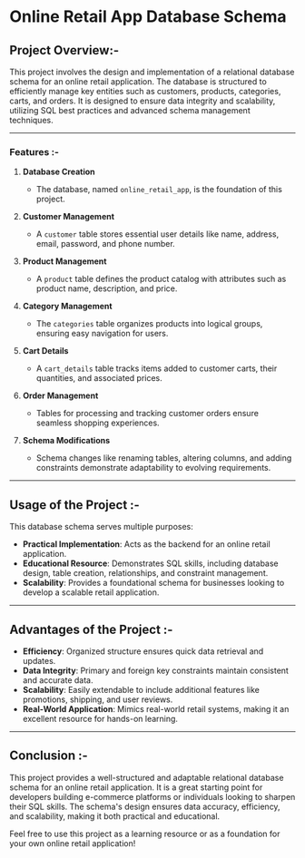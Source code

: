 

# Online Retail App Database Schema  

## Project Overview:-
This project involves the design and implementation of a relational database schema for an online retail application. The database is structured to efficiently manage key entities such as customers, products, categories, carts, and orders. It is designed to ensure data integrity and scalability, utilizing SQL best practices and advanced schema management techniques.  

---

### Features :-
1. **Database Creation**  
   - The database, named `online_retail_app`, is the foundation of this project.  

2. **Customer Management**  
   - A `customer` table stores essential user details like name, address, email, password, and phone number.  

3. **Product Management**  
   - A `product` table defines the product catalog with attributes such as product name, description, and price.  

4. **Category Management**  
   - The `categories` table organizes products into logical groups, ensuring easy navigation for users.  

5. **Cart Details**  
   - A `cart_details` table tracks items added to customer carts, their quantities, and associated prices.  

6. **Order Management**  
   - Tables for processing and tracking customer orders ensure seamless shopping experiences.  

7. **Schema Modifications**  
   - Schema changes like renaming tables, altering columns, and adding constraints demonstrate adaptability to evolving requirements.  

---

## Usage of the Project :-

This database schema serves multiple purposes:  
- **Practical Implementation**: Acts as the backend for an online retail application.  
- **Educational Resource**: Demonstrates SQL skills, including database design, table creation, relationships, and constraint management.  
- **Scalability**: Provides a foundational schema for businesses looking to develop a scalable retail application.  

---

## Advantages of the Project :- 

- **Efficiency**: Organized structure ensures quick data retrieval and updates.  
- **Data Integrity**: Primary and foreign key constraints maintain consistent and accurate data.  
- **Scalability**: Easily extendable to include additional features like promotions, shipping, and user reviews.  
- **Real-World Application**: Mimics real-world retail systems, making it an excellent resource for hands-on learning.  

---

## Conclusion  :-

This project provides a well-structured and adaptable relational database schema for an online retail application. It is a great starting point for developers building e-commerce platforms or individuals looking to sharpen their SQL skills. The schema's design ensures data accuracy, efficiency, and scalability, making it both practical and educational.  

Feel free to use this project as a learning resource or as a foundation for your own online retail application!  
